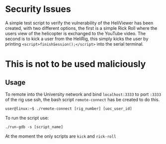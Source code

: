 # Security Issues
A simple test script to verify the vulnerability of the HeliViewer has been created, with two different options, the first
is a simple Rick Roll where the users view of the helicopter is exchanged to the YouTube video. The second is to kick a user from
the HeliRig, this simply kicks the user by printing `<script>finishSession();</script>` into the serial terminal.

# This is not to be used maliciously

## Usage
To remote into the University network and bind `localhost:3333` to port `:3333` of the rig use ssh, the bash script `remote-connect`
has be created to do this.

```console
user@linux:~$ ./remote-connect [rig_number] [uoc_user_id]
```

To run the script use:
```
./run-gdb -s [script_name] 
```

At the moment the only scripts are `kick` and `rick-roll`